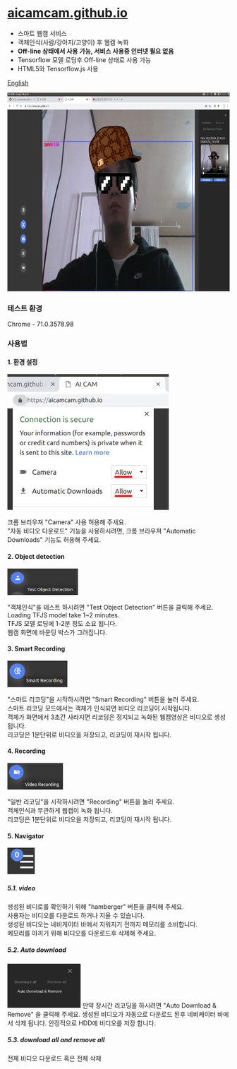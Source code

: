 # [aicamcam.github.io](https://aicamcam.github.io)  
 - 스마트 웹캠 서비스  
 - 객체인식(사람/강아지/고양이) 후 웹캠 녹화  
 - **Off-line 상태에서 사용 가능, 서비스 사용중 인터넷 필요 없음**
 - Tensorflow 모델 로딩후 Off-line 상태로 사용 가능
 - HTML5와 Tensorflow.js 사용  

[English](../README.md)  

<img src="images/aicamcam_capture.png" width="800" height="450" />


### 테스트 환경
Chrome - 71.0.3578.98
 
### 사용법
#### 1. 환경 설정
<img src="images/setting.png" width="366" height="308" />

크롬 브리우져 "Camera" 사용 허용해 주세요.  
"자동 비디오 다운로드" 기능을 사용하시려면, 크롬 브라우져 "Automatic Downloads" 기능도 허용해 주세요.  

#### 2. Object detection  
<img src="images/side_button_od.png" width="160" height="60" />

"객체인식"을 테스트 하시려면 "Test Object Detection" 버튼을 클릭해 주세요.  
Loading TFJS model take 1~2 minutes.  
TFJS 모델 로딩에 1-2분 정도 소요 됩니다.  
웹캠 화면에 바운딩 박스가 그려집니다.  

#### 3. Smart Recording  
<img src="images/side_button_smart_recording.png" height="60" />

"스마트 리코딩"을 시작하시려면 "Smart Recording" 버튼을 눌러 주세요.  
스마트 리코딩 모드에서는 객체가 인식되면 비디오 리코딩이 시작됩니다.  
객체가 화면에서 3초간 사라지면 리코딩은 정지되고 녹화된 웹캠영상은 비디오로 생성 됩니다.  
리코딩은 1분단위로 비디오을 저장되고, 리코딩이 재시작 됩니다.  

#### 4. Recording 
<img src="images/side_button_recording.png" height="60" />

"일반 리코딩"을 시작하시려면 "Recording" 버튼을 눌러 주세요.   
객체인식과 무관하게 웹캡이 녹화 됩니다.  
리코딩은 1분단위로 비디오을 저장되고, 리코딩이 재시작 됩니다.  


#### 5. Navigator
<img src="images/hamburger_button.png" height="60" />

##### 5.1. video
생성된 비디로를 확인하기 위해 "hamberger" 버튼을 클릭해 주세요.  
사용자는 비디오를 다운로드 하거나 지울 수 있습니다.  
생성된 비디오는 네비게이터 바에서 지워지기 전까지 메모리를 소비합니다.  
메모리를 아끼기 위해 비디오를 다운로드후 삭제해 주세요.  


##### 5.2. Auto download
<img src="images/auto_download.png" height="100" />
만약 장시간 리코딩을 하시려면 "Auto Download & Remove" 을 클릭해 주세요.  
생성된 비디오가 자동으로 다운로드 된후 네비케이터 바에서 삭제 됩니다.
안정적으로 HDD에 비디오를 저장 합니다.  

##### 5.3. download all and remove all 
전체 비디오 다운로드 혹은 전체 삭제  
